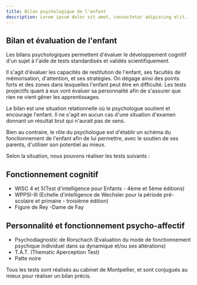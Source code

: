 ```yaml
---
title: Bilan psychologique de l'enfant
description: Lorem ipsum dolor sit amet, consectetur adipiscing elit.
---
```


## Bilan et évaluation de l'enfant

Les bilans psychologiques permettent d'évaluer le développement cognitif d'un sujet à l'aide de tests standardisés et validés scientifiquement.

Il s'agit d'évaluer les capacités de restitution de l'enfant, ses facultés de mémorisation, d'attention, et ses stratégies. On dégage ainsi des points forts et des zones dans lesquelles l'enfant peut être en difficulté. Les tests projectifs quant à eux vont évaluer sa personnalité afin de s'assurer que rien ne vient gêner les apprentissages.

Le bilan est une situation relationnelle où le psychologue soutient et encourage l'enfant. Il ne s'agit en aucun cas d'une situation d'examen donnant un résultat brut qui n'aurait pas de sens.

Bien au contraire, le rôle du psychologue est d'établir un schéma du fonctionnement de l'enfant afin de lui permettre, avec le soutien de ses parents, d'utiliser son potentiel au mieux.

Selon la situation, nous pouvons réaliser les tests suivants :

## Fonctionnement cognitif

- WISC 4 et 5(Test d'intelligence pour Enfants - 4ème et 5ème éditions)
- WPPSI-III (Echelle d'intelligence de Wechsler pour la période pré-scolaire et primaire - troisième édition)
- Figure de Rey
-Dame de Fay

## Personnalité et fonctionnement psycho-affectif

- Psychodiagnostic de Rorschach (Evaluation du mode de fonctionnement psychique individuel dans sa dynamique et/ou ses altérations)
- T.A.T. (Thematic Aperception Test)
- Patte noire

Tous les tests sont réalisés au cabinet de Montpellier, et sont conjugués au mieux pour réaliser un bilan précis.
